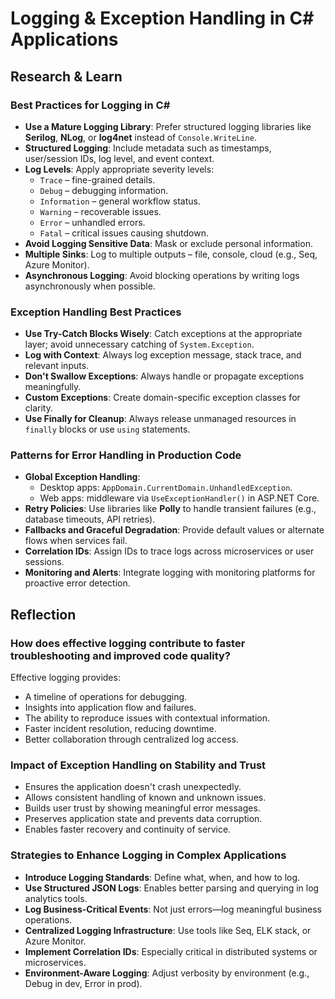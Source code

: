 # Logging & Exception Handling in C# Applications

##  Research & Learn

### Best Practices for Logging in C#
- **Use a Mature Logging Library**: Prefer structured logging libraries like **Serilog**, **NLog**, or **log4net** instead of `Console.WriteLine`.
- **Structured Logging**: Include metadata such as timestamps, user/session IDs, log level, and event context.
- **Log Levels**: Apply appropriate severity levels:
  - `Trace` – fine-grained details.
  - `Debug` – debugging information.
  - `Information` – general workflow status.
  - `Warning` – recoverable issues.
  - `Error` – unhandled errors.
  - `Fatal` – critical issues causing shutdown.
- **Avoid Logging Sensitive Data**: Mask or exclude personal information.
- **Multiple Sinks**: Log to multiple outputs – file, console, cloud (e.g., Seq, Azure Monitor).
- **Asynchronous Logging**: Avoid blocking operations by writing logs asynchronously when possible.

### Exception Handling Best Practices
- **Use Try-Catch Blocks Wisely**: Catch exceptions at the appropriate layer; avoid unnecessary catching of `System.Exception`.
- **Log with Context**: Always log exception message, stack trace, and relevant inputs.
- **Don't Swallow Exceptions**: Always handle or propagate exceptions meaningfully.
- **Custom Exceptions**: Create domain-specific exception classes for clarity.
- **Use Finally for Cleanup**: Always release unmanaged resources in `finally` blocks or use `using` statements.

### Patterns for Error Handling in Production Code
- **Global Exception Handling**:
  - Desktop apps: `AppDomain.CurrentDomain.UnhandledException`.
  - Web apps: middleware via `UseExceptionHandler()` in ASP.NET Core.
- **Retry Policies**: Use libraries like **Polly** to handle transient failures (e.g., database timeouts, API retries).
- **Fallbacks and Graceful Degradation**: Provide default values or alternate flows when services fail.
- **Correlation IDs**: Assign IDs to trace logs across microservices or user sessions.
- **Monitoring and Alerts**: Integrate logging with monitoring platforms for proactive error detection.


##  Reflection

### How does effective logging contribute to faster troubleshooting and improved code quality?
Effective logging provides:
- A timeline of operations for debugging.
- Insights into application flow and failures.
- The ability to reproduce issues with contextual information.
- Faster incident resolution, reducing downtime.
- Better collaboration through centralized log access.

### Impact of Exception Handling on Stability and Trust
- Ensures the application doesn't crash unexpectedly.
- Allows consistent handling of known and unknown issues.
- Builds user trust by showing meaningful error messages.
- Preserves application state and prevents data corruption.
- Enables faster recovery and continuity of service.

### Strategies to Enhance Logging in Complex Applications
- **Introduce Logging Standards**: Define what, when, and how to log.
- **Use Structured JSON Logs**: Enables better parsing and querying in log analytics tools.
- **Log Business-Critical Events**: Not just errors—log meaningful business operations.
- **Centralized Logging Infrastructure**: Use tools like Seq, ELK stack, or Azure Monitor.
- **Implement Correlation IDs**: Especially critical in distributed systems or microservices.
- **Environment-Aware Logging**: Adjust verbosity by environment (e.g., Debug in dev, Error in prod).


